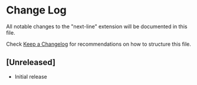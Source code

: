# Change Log

All notable changes to the "next-line" extension will be documented in this file.

Check [Keep a Changelog](http://keepachangelog.com/) for recommendations on how to structure this file.

## [Unreleased]

- Initial release